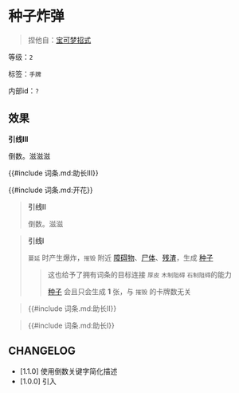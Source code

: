 # 种子炸弹

> 捏他自：[宝可梦招式](https://wiki.52poke.com/zh-hans/%E7%A7%8D%E5%AD%90%E7%82%B8%E5%BC%B9%EF%BC%88%E6%8B%9B%E5%BC%8F%EF%BC%89)

等级：`2`

标签：`手牌`

内部id：`?`

## 效果

**引线III**

倒数。滋滋滋

{{#include 词条.md:助长III}}

{{#include 词条.md:开花}}

> **引线II**
>
> 倒数。滋滋

> **引线I**
>
> `蔓延` 时产生爆炸，`摧毁` 附近 [障碍物](../卡牌组/障碍物.md)、[尸体](尸体.md)、[残渣](残渣.md)，生成 [种子](种子.md)
>> 这也给予了拥有词条的目标连接 `厚皮` `木制阻碍` `石制阻碍`的能力
>>
>> [种子](种子.md) 会且只会生成 **1** 张，与 `摧毁` 的卡牌数无关

<blockquote>
{{#include 词条.md:助长II}}
</blockquote>

<blockquote>
{{#include 词条.md:助长I}}
</blockquote>

## CHANGELOG

- [1.1.0] 使用倒数关键字简化描述
- [1.0.0] 引入
